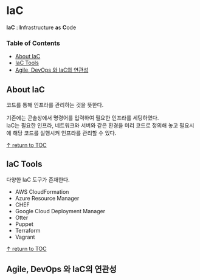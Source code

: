 # IaC 
**IaC** : **I**nfrastructure **a**s **C**ode

### Table of Contents

- [About IaC](#about-iac)
- [IaC Tools](#iac-tools)
- [Agile, DevOps 와 IaC의 연관성](#agile-devops-와-iac의-연관성)

## About IaC

코드를 통해 인프라를 관리하는 것을 뜻한다.  

기존에는 콘솔상에서 명령어를 입력하여 필요한 인프라를 세팅하였다.  
IaC는 필요한 인프라, 네트워크와 서버와 같은 환경을 미리 코드로 정의해 놓고 필요시에 해당 코드를 실행시켜 인프라를 관리할 수 있다.  

[↑ return to TOC](#table-of-contents)

## IaC Tools

다양한 IaC 도구가 존재한다.

* AWS CloudFormation
* Azure Resource Manager
* CHEF
* Google Cloud Deployment Manager
* Otter
* Puppet
* Terraform
* Vagrant

[↑ return to TOC](#table-of-contents)

## Agile, DevOps 와 IaC의 연관성

